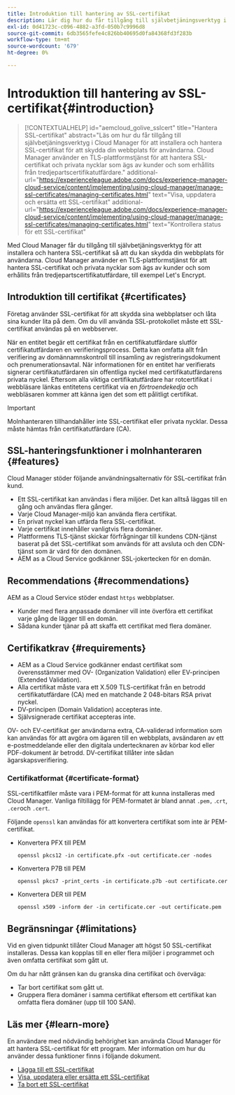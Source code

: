```yaml
---
title: Introduktion till hantering av SSL-certifikat
description: Lär dig hur du får tillgång till självbetjäningsverktyg i Cloud Manager för att installera SSL-certifikat.
exl-id: 0d41723c-c096-4882-a3fd-050b7c9996d8
source-git-commit: 6db3565fefe4c826bb40695d0fa84368fd3f283b
workflow-type: tm+mt
source-wordcount: '679'
ht-degree: 0%

---
```



# Introduktion till hantering av SSL-certifikat{#introduction}

>[!CONTEXTUALHELP]
>id="aemcloud_golive_sslcert"
>title="Hantera SSL-certifikat"
>abstract="Läs om hur du får tillgång till självbetjäningsverktyg i Cloud Manager för att installera och hantera SSL-certifikat för att skydda din webbplats för användarna. Cloud Manager använder en TLS-plattformstjänst för att hantera SSL-certifikat och privata nycklar som ägs av kunder och som erhållits från tredjepartscertifikatutfärdare."
>additional-url="https://experienceleague.adobe.com/docs/experience-manager-cloud-service/content/implementing/using-cloud-manager/manage-ssl-certificates/managing-certificates.html" text="Visa, uppdatera och ersätta ett SSL-certifikat"
>additional-url="https://experienceleague.adobe.com/docs/experience-manager-cloud-service/content/implementing/using-cloud-manager/manage-ssl-certificates/managing-certificates.html" text="Kontrollera status för ett SSL-certifikat"

Med Cloud Manager får du tillgång till självbetjäningsverktyg för att installera och hantera SSL-certifikat så att du kan skydda din webbplats för användarna. Cloud Manager använder en TLS-plattformstjänst för att hantera SSL-certifikat och privata nycklar som ägs av kunder och som erhållits från tredjepartscertifikatutfärdare, till exempel Let&#39;s Encrypt.

## Introduktion till certifikat {#certificates}

Företag använder SSL-certifikat för att skydda sina webbplatser och låta sina kunder lita på dem. Om du vill använda SSL-protokollet måste ett SSL-certifikat användas på en webbserver.

När en entitet begär ett certifikat från en certifikatutfärdare slutför certifikatutfärdaren en verifieringsprocess. Detta kan omfatta allt från verifiering av domännamnskontroll till insamling av registreringsdokument och prenumerationsavtal. När informationen för en entitet har verifierats signerar certifikatutfärdaren sin offentliga nyckel med certifikatutfärdarens privata nyckel. Eftersom alla viktiga certifikatutfärdare har rotcertifikat i webbläsare länkas entitetens certifikat via en *förtroendekedja* och webbläsaren kommer att känna igen det som ett pålitligt certifikat.

>[!IMPORTANT]
>
>Molnhanteraren tillhandahåller inte SSL-certifikat eller privata nycklar. Dessa måste hämtas från certifikatutfärdare (CA).

## SSL-hanteringsfunktioner i molnhanteraren {#features}

Cloud Manager stöder följande användningsalternativ för SSL-certifikat från kund.

* Ett SSL-certifikat kan användas i flera miljöer. Det kan alltså läggas till en gång och användas flera gånger.
* Varje Cloud Manager-miljö kan använda flera certifikat.
* En privat nyckel kan utfärda flera SSL-certifikat.
* Varje certifikat innehåller vanligtvis flera domäner.
* Plattformens TLS-tjänst skickar förfrågningar till kundens CDN-tjänst baserat på det SSL-certifikat som används för att avsluta och den CDN-tjänst som är värd för den domänen.
* AEM as a Cloud Service godkänner SSL-jokertecken för en domän.

## Recommendations {#recommendations}

AEM as a Cloud Service stöder endast `https` webbplatser.

* Kunder med flera anpassade domäner vill inte överföra ett certifikat varje gång de lägger till en domän.
* Sådana kunder tjänar på att skaffa ett certifikat med flera domäner.

## Certifikatkrav {#requirements}

* AEM as a Cloud Service godkänner endast certifikat som överensstämmer med OV- (Organization Validation) eller EV-principen (Extended Validation).
* Alla certifikat måste vara ett X.509 TLS-certifikat från en betrodd certifikatutfärdare (CA) med en matchande 2 048-bitars RSA privat nyckel.
* DV-principen (Domain Validation) accepteras inte.
* Självsignerade certifikat accepteras inte.

OV- och EV-certifikat ger användarna extra, CA-validerad information som kan användas för att avgöra om ägaren till en webbplats, avsändaren av ett e-postmeddelande eller den digitala undertecknaren av körbar kod eller PDF-dokument är betrodd. DV-certifikat tillåter inte sådan ägarskapsverifiering.

### Certifikatformat {#certificate-format}

SSL-certifikatfiler måste vara i PEM-format för att kunna installeras med Cloud Manager. Vanliga filtillägg för PEM-formatet är bland annat `.pem,` .`crt`, `.cer`och `.cert`.

Följande `openssl` kan användas för att konvertera certifikat som inte är PEM-certifikat.

* Konvertera PFX till PEM

  ```shell
  openssl pkcs12 -in certificate.pfx -out certificate.cer -nodes
  ```

* Konvertera P7B till PEM

  ```shell
  openssl pkcs7 -print_certs -in certificate.p7b -out certificate.cer
  ```

* Konvertera DER till PEM

  ```shell
  openssl x509 -inform der -in certificate.cer -out certificate.pem
  ```

## Begränsningar {#limitations}

Vid en given tidpunkt tillåter Cloud Manager att högst 50 SSL-certifikat installeras. Dessa kan kopplas till en eller flera miljöer i programmet och även omfatta certifikat som gått ut.

Om du har nått gränsen kan du granska dina certifikat och överväga:

* Tar bort certifikat som gått ut.
* Gruppera flera domäner i samma certifikat eftersom ett certifikat kan omfatta flera domäner (upp till 100 SAN).

## Läs mer {#learn-more}

En användare med nödvändig behörighet kan använda Cloud Manager för att hantera SSL-certifikat för ett program. Mer information om hur du använder dessa funktioner finns i följande dokument.

* [Lägga till ett SSL-certifikat](/help/implementing/cloud-manager/managing-ssl-certifications/add-ssl-certificate.md)
* [Visa, uppdatera eller ersätta ett SSL-certifikat](/help/implementing/cloud-manager/managing-ssl-certifications/managing-certificates.md)
* [Ta bort ett SSL-certifikat](/help/implementing/cloud-manager/managing-ssl-certifications/managing-certificates.md)
